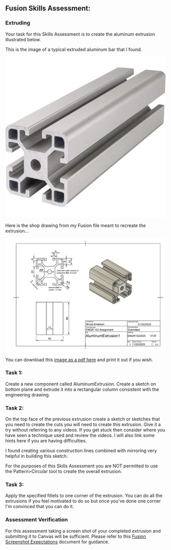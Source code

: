 ## Fusion Skills Assessment: 

### Extruding

Your task for this Skills Assessment is to create the aluminum extrusion illustrated below.

This is the image of a typical extruded aluminum bar that I found.

<img src="../../images/assessmentImages/AluminumExtrusion1.jpg" />

Here is the shop drawing from my Fusion file meant to recreate the extrusion...

<img src="../../images/assessmentImages/AluminumExtrusionDrawing.png" />

You can download this [image as a pdf here](https://github.com/smithrockmaker/ENGR102/blob/main/documents/Assessments/AluminumExtrusion1Drawing.pdf) and print it out if you wish.

### Task 1:

Create a new component called AluminumExtrusion. Create a sketch on bottom plane and extrude it into a rectangular column consistent with the engineering drawing.

### Task 2:

On the top face of the previous extrusion create a sketch or sketches that you need to create the cuts you will need to create this extrusion. Give it a try without referring to any videos. If you get stuck then consider where you have seen a technique used and review the videos. I will also link some hints here if you are having difficulties.

I found creating various construction lines combined with mirroring very helpful in building this sketch. 

For the purposes of this Skills Assessment you are NOT permitted to use the Pattern>Circular tool to create the overall extrusion. 

### Task 3:

Apply the specified fillets to one corner of the extrusion. You can do all the extrusions if you feel motivated to do so but once you've done one corner I'm convinced that you can do it.

### Assessment Verification

For this assessment taking a screen shot of your completed extrusion and submitting it to Canvas will be sufficient. Please refer to this [Fusion Screenshot Expectations]() document for guidance.
